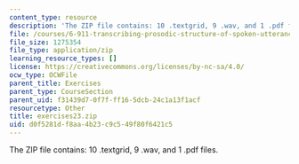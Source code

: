 ```yaml
---
content_type: resource
description: 'The ZIP file contains: 10 .textgrid, 9 .wav, and 1 .pdf files.'
file: /courses/6-911-transcribing-prosodic-structure-of-spoken-utterances-with-tobi-january-iap-2006/d0f5281df8aa4b23c9c549f80f6421c5_exercises23.zip
file_size: 1275354
file_type: application/zip
learning_resource_types: []
license: https://creativecommons.org/licenses/by-nc-sa/4.0/
ocw_type: OCWFile
parent_title: Exercises
parent_type: CourseSection
parent_uid: f31439d7-0f7f-ff16-5dcb-24c1a13f1acf
resourcetype: Other
title: exercises23.zip
uid: d0f5281d-f8aa-4b23-c9c5-49f80f6421c5
---
```

The ZIP file contains: 10 .textgrid, 9 .wav, and 1 .pdf files.
